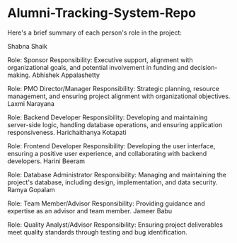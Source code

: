 # Alumni-Tracking-System-Repo

Here's a brief summary of each person's role in the project:

Shabna Shaik

Role: Sponsor
Responsibility: Executive support, alignment with organizational goals, and potential involvement in funding and decision-making.
Abhishek Appalashetty

Role: PMO Director/Manager
Responsibility: Strategic planning, resource management, and ensuring project alignment with organizational objectives.
Laxmi Narayana

Role: Backend Developer
Responsibility: Developing and maintaining server-side logic, handling database operations, and ensuring application responsiveness.
Harichaithanya Kotapati

Role: Frontend Developer
Responsibility: Developing the user interface, ensuring a positive user experience, and collaborating with backend developers.
Harini Beeram

Role: Database Administrator
Responsibility: Managing and maintaining the project's database, including design, implementation, and data security.
Ramya Gopalam

Role: Team Member/Advisor
Responsibility: Providing guidance and expertise as an advisor and team member.
Jameer Babu

Role: Quality Analyst/Advisor
Responsibility: Ensuring project deliverables meet quality standards through testing and bug identification.
